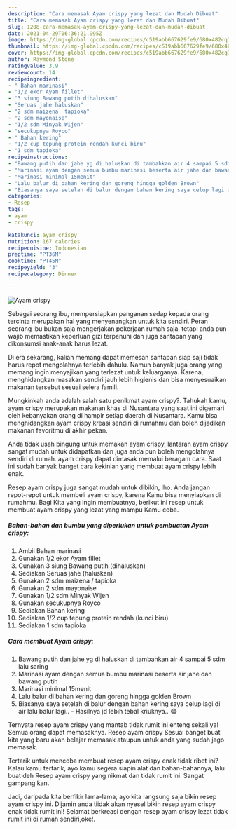 ```yaml
---
description: "Cara memasak Ayam crispy yang lezat dan Mudah Dibuat"
title: "Cara memasak Ayam crispy yang lezat dan Mudah Dibuat"
slug: 1208-cara-memasak-ayam-crispy-yang-lezat-dan-mudah-dibuat
date: 2021-04-29T06:36:21.995Z
image: https://img-global.cpcdn.com/recipes/c519abb667629fe9/680x482cq70/ayam-crispy-foto-resep-utama.jpg
thumbnail: https://img-global.cpcdn.com/recipes/c519abb667629fe9/680x482cq70/ayam-crispy-foto-resep-utama.jpg
cover: https://img-global.cpcdn.com/recipes/c519abb667629fe9/680x482cq70/ayam-crispy-foto-resep-utama.jpg
author: Raymond Stone
ratingvalue: 3.9
reviewcount: 14
recipeingredient:
- " Bahan marinasi"
- "1/2 ekor Ayam fillet"
- "3 siung Bawang putih dihaluskan"
- "Seruas jahe haluskan"
- "2 sdm maizena  tapioka"
- "2 sdm mayonaise"
- "1/2 sdm Minyak Wijen"
- "secukupnya Royco"
- " Bahan kering"
- "1/2 cup tepung protein rendah kunci biru"
- "1 sdm tapioka"
recipeinstructions:
- "Bawang putih dan jahe yg di haluskan di tambahkan air 4 sampai 5 sdm lalu saring"
- "Marinasi ayam dengan semua bumbu marinasi beserta air jahe dan bawang putih"
- "Marinasi minimal 15menit"
- "Lalu balur di bahan kering dan goreng hingga golden Brown"
- "Biasanya saya setelah di balur dengan bahan kering saya celup lagi di air lalu balur lagi.. Hasilnya jd lebih tebal kriuknya.. 😂"
categories:
- Resep
tags:
- ayam
- crispy

katakunci: ayam crispy 
nutrition: 167 calories
recipecuisine: Indonesian
preptime: "PT36M"
cooktime: "PT45M"
recipeyield: "3"
recipecategory: Dinner

---
```



![Ayam crispy](https://img-global.cpcdn.com/recipes/c519abb667629fe9/680x482cq70/ayam-crispy-foto-resep-utama.jpg)

Sebagai seorang ibu, mempersiapkan panganan sedap kepada orang tercinta merupakan hal yang menyenangkan untuk kita sendiri. Peran seorang ibu bukan saja mengerjakan pekerjaan rumah saja, tetapi anda pun wajib memastikan keperluan gizi terpenuhi dan juga santapan yang dikonsumsi anak-anak harus lezat.

Di era  sekarang, kalian memang dapat memesan santapan siap saji tidak harus repot mengolahnya terlebih dahulu. Namun banyak juga orang yang memang ingin menyajikan yang terlezat untuk keluarganya. Karena, menghidangkan masakan sendiri jauh lebih higienis dan bisa menyesuaikan makanan tersebut sesuai selera famili. 



Mungkinkah anda adalah salah satu penikmat ayam crispy?. Tahukah kamu, ayam crispy merupakan makanan khas di Nusantara yang saat ini digemari oleh kebanyakan orang di hampir setiap daerah di Nusantara. Kamu bisa menghidangkan ayam crispy kreasi sendiri di rumahmu dan boleh dijadikan makanan favoritmu di akhir pekan.

Anda tidak usah bingung untuk memakan ayam crispy, lantaran ayam crispy sangat mudah untuk didapatkan dan juga anda pun boleh mengolahnya sendiri di rumah. ayam crispy dapat dimasak memalui beragam cara. Saat ini sudah banyak banget cara kekinian yang membuat ayam crispy lebih enak.

Resep ayam crispy juga sangat mudah untuk dibikin, lho. Anda jangan repot-repot untuk membeli ayam crispy, karena Kamu bisa menyiapkan di rumahmu. Bagi Kita yang ingin membuatnya, berikut ini resep untuk membuat ayam crispy yang lezat yang mampu Kamu coba.

<!--inarticleads1-->

##### Bahan-bahan dan bumbu yang diperlukan untuk pembuatan Ayam crispy:

1. Ambil  Bahan marinasi
1. Gunakan 1/2 ekor Ayam fillet
1. Gunakan 3 siung Bawang putih (dihaluskan)
1. Sediakan Seruas jahe (haluskan)
1. Gunakan 2 sdm maizena / tapioka
1. Gunakan 2 sdm mayonaise
1. Gunakan 1/2 sdm Minyak Wijen
1. Gunakan secukupnya Royco
1. Sediakan  Bahan kering
1. Sediakan 1/2 cup tepung protein rendah (kunci biru)
1. Sediakan 1 sdm tapioka




<!--inarticleads2-->

##### Cara membuat Ayam crispy:

1. Bawang putih dan jahe yg di haluskan di tambahkan air 4 sampai 5 sdm lalu saring
1. Marinasi ayam dengan semua bumbu marinasi beserta air jahe dan bawang putih
1. Marinasi minimal 15menit
1. Lalu balur di bahan kering dan goreng hingga golden Brown
1. Biasanya saya setelah di balur dengan bahan kering saya celup lagi di air lalu balur lagi.. - Hasilnya jd lebih tebal kriuknya.. 😂




Ternyata resep ayam crispy yang mantab tidak rumit ini enteng sekali ya! Semua orang dapat memasaknya. Resep ayam crispy Sesuai banget buat kita yang baru akan belajar memasak ataupun untuk anda yang sudah jago memasak.

Tertarik untuk mencoba membuat resep ayam crispy enak tidak ribet ini? Kalau kamu tertarik, ayo kamu segera siapin alat dan bahan-bahannya, lalu buat deh Resep ayam crispy yang nikmat dan tidak rumit ini. Sangat gampang kan. 

Jadi, daripada kita berfikir lama-lama, ayo kita langsung saja bikin resep ayam crispy ini. Dijamin anda tiidak akan nyesel bikin resep ayam crispy enak tidak rumit ini! Selamat berkreasi dengan resep ayam crispy lezat tidak rumit ini di rumah sendiri,oke!.

